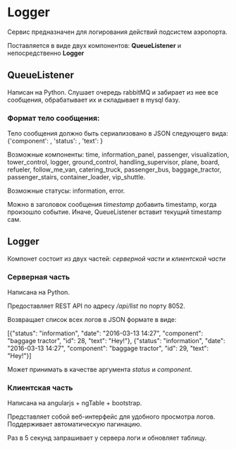 # Logger

Сервис предназначен для логирования действий подсистем аэропорта.

Поставляется в виде двух компонентов: **QueueListener** и непосредственно **Logger**

## QueueListener

Написан на Python.
Слушает очередь rabbitMQ и забирает из нее все сообщения, обрабатывает их и складывает в mysql базу.

### Формат тело сообщения:
Тело сообщения должно быть сериализовано в JSON следующего вида:
{'component': <component>, 'status': <status>, 'text': <text>}

Возможные компоненты:
time, information_panel, passenger, visualization, tower_control, logger, ground_control, handling_supervisor, plane, board, refueler, follow_me_van, catering_truck, passenger_bus, baggage_tractor, passenger_stairs, container_loader, vip_shuttle.

Возможные статусы:
information, error.

Можно в заголовок сообщения _timestamp_ добавить timestamp, когда произошло событие. Иначе, QueueListener вставит текущий timestamp сам.

## Logger

Компонет состоит из двух частей: *серверной части* и *клиентской части*

### Серверная часть

Написана на Python.

Предоставляет REST API по адресу */api/list* по порту 8052.

Возвращает список всех логов в JSON формате в виде:

[{"status": "information", "date": "2016-03-13 14:27", "component": "baggage tractor", "id": 28, "text": "Hey!"}, {"status": "information", "date": "2016-03-13 14:27", "component": "baggage tractor", "id": 29, "text": "Hey!"}]

Может принимать в качестве аргумента *status* и *component*.

### Клиентская часть

Написана на angularjs + ngTable + bootstrap.

Представляет собой веб-интерфейс для удобного просмотра логов. Поддерживает автоматическую пагинацию.

Раз в 5 секунд запрашивает у сервера логи и обновляет таблицу.
